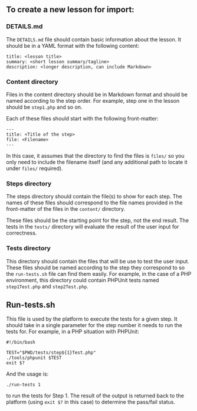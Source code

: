 
## To create a new lesson for import:

### DETAILS.md

The `DETAILS.md` file should contain basic information about the lesson. It should be in a YAML format with the following content:

```
title: <lesson title>
summary: <short lesson summary/tagline>
description: <longer description, can include Markdown>
```

### Content directory

Files in the content directory should be in Markdown format and should be named according to the step order. For example, step one in the lesson should be `step1.php` and so on.

Each of these files should start with the following front-matter:

```
---
title: <Title of the step>
file: <Filename>
---
```

In this case, it assumes that the directory to find the files is `files/` so you only need to include the filename itself (and any additional path to locate it under `files/` required).

### Steps directory

The steps directory should contain the file(s) to show for each step. The names of these files should correspond to the file names provided in the front-matter of the files in the `content/` directory.

These files should be the starting point for the step, not the end result. The tests in the `tests/` directory will evaluate the result of the user input for correctness.

### Tests directory

This directory should contain the files that will be use to test the user input. These files should be named according to the step they correspond to so the `run-tests.sh` file can find them easily. For example, in the case of a PHP environment, this directory could contain PHPUnit tests named `step1Test.php` and `step2Test.php`.

## Run-tests.sh

This file is used by the platform to execute the tests for a given step. It should take in a single parameter for the step number it needs to run the tests for. For example, in a PHP situation with PHPUnit:

```
#!/bin/bash

TEST="$PWD/tests/step${1}Test.php"
./tools/phpunit $TEST
exit $?
```

And the usage is:

```
./run-tests 1
```

to run the tests for Step 1. The result of the output is returned back to the platform (using `exit $?` in this case) to determine the pass/fail status.